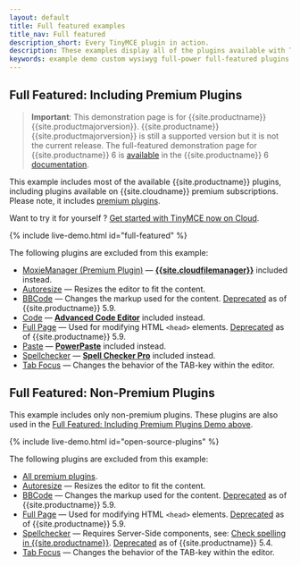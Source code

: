 ```yaml
---
layout: default
title: Full featured examples
title_nav: Full featured
description_short: Every TinyMCE plugin in action.
description: These examples display all of the plugins available with TinyMCE Cloud premium subscriptions.
keywords: example demo custom wysiwyg full-power full-featured plugins non-premium
---
```


## Full Featured: Including Premium Plugins

> **Important**: This demonstration page is for {{site.productname}} {{site.productmajorversion}}. {{site.productname}} {{site.productmajorversion}} is still a supported version but it is not the current release. The full-featured demonstration page for {{site.productname}} 6 is [available]({{site.baseurl}}/tinymce/6/full-featured-premium-demo/) in the {{site.productname}} 6 [documentation]({{site.baseurl}}/tinymce/6/).

This example includes most of the available {{site.productname}} plugins, including plugins available on {{site.cloudname}} premium subscriptions. Please note, it includes [premium plugins]({{site.plugindirectory}}).

Want to try it for yourself ? [Get started with TinyMCE now on Cloud]({{site.accountsignup}}).

{% include live-demo.html id="full-featured" %}

The following plugins are excluded from this example:

* [MoxieManager (Premium Plugin)]({{site.baseurl}}/plugins/premium/moxiemanager) — [**{{site.cloudfilemanager}}**]({{site.baseurl}}/plugins/premium/tinydrive) included instead.
* [Autoresize]({{site.baseurl}}/plugins/opensource/autoresize) — Resizes the editor to fit the content.
* [BBCode]({{site.baseurl}}/plugins/opensource/bbcode) — Changes the markup used for the content. [Deprecated]({{site.baseurl}}/release-notes/6.0-upcoming-changes.md#plugins) as of {{site.productname}} 5.9.
* [Code]({{site.baseurl}}/plugins/opensource/code) — [**Advanced Code Editor**]({{site.baseurl}}/plugins/premium/advcode) included instead.
* [Full Page]({{site.baseurl}}/plugins/opensource/fullpage) — Used for modifying HTML `<head>` elements. [Deprecated]({{site.baseurl}}/release-notes/6.0-upcoming-changes.md#plugins) as of {{site.productname}} 5.9.
* [Paste]({{site.baseurl}}/plugins/opensource/paste) — [**PowerPaste**]({{site.baseurl}}/plugins/premium/powerpaste) included instead.
* [Spellchecker]({{site.baseurl}}/plugins/opensource/spellchecker) — [**Spell Checker Pro**]({{site.baseurl}}/plugins/premium/tinymcespellchecker) included instead.
* [Tab Focus]({{site.baseurl}}/plugins/opensource/tabfocus) — Changes the behavior of the TAB-key within the editor.

## Full Featured: Non-Premium Plugins

This example includes only non-premium plugins. These plugins are also used in the [Full Featured: Including Premium Plugins Demo above](#fullfeaturedincludingpremiumplugins).

{% include live-demo.html id="open-source-plugins" %}

The following plugins are excluded from this example:

* [All premium plugins]({{site.plugindirectory}}).
* [Autoresize]({{site.baseurl}}/plugins/opensource/autoresize) — Resizes the editor to fit the content.
* [BBCode]({{site.baseurl}}/plugins/opensource/bbcode) — Changes the markup used for the content. [Deprecated]({{site.baseurl}}/release-notes/6.0-upcoming-changes.md#plugins) as of {{site.productname}} 5.9.
* [Full Page]({{site.baseurl}}/plugins/opensource/fullpage) — Used for modifying HTML `<head>` elements. [Deprecated]({{site.baseurl}}/release-notes/6.0-upcoming-changes.md#plugins) as of {{site.productname}} 5.9.
* [Spellchecker]({{site.baseurl}}/plugins/opensource/spellchecker) — Requires Server-Side components, see: [Check spelling in {{site.productname}}]({{site.baseurl}}/general-configuration-guide/spell-checking/). [Deprecated]({{site.baseurl}}/release-notes/release-notes54.md#thefreetinymcespellcheckerplugin) as of {{site.productname}} 5.4.
* [Tab Focus]({{site.baseurl}}/plugins/opensource/tabfocus) — Changes the behavior of the TAB-key within the editor.
